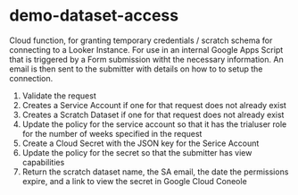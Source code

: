 # demo-dataset-access
Cloud function, for granting temporary credentials / scratch schema for connecting to a Looker Instance. For use in an internal Google Apps Script that is triggered by a Form submission witht the necessary information. An email is then sent to the submitter with details on how to to setup the connection.

1. Validate the request 
2. Creates a Service Account if one for that request does not already exist
3. Creates a Scratch Dataset if one for that request does not already exist
4. Update the policy for the service account so that it has the trialuser role for the number of weeks specified in the request
5. Create a Cloud Secret with the JSON key for the Serice Account
6. Update the policy for the secret so that the submitter has view capabilities
7. Return the scratch dataset name, the SA email, the date the permissions expire, and a link to view the secret in Google Cloud Coneole
